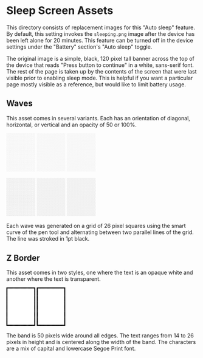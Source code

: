 # Sleep Screen Assets

This directory consists of replacement images for this "Auto sleep" feature.
By default, this setting invokes the `sleeping.png` image after the device has been left alone for 20 minutes.
This feature can be turned off in the device settings under the "Battery" section's "Auto sleep" toggle.

The original image is a simple, black, 120 pixel tall banner across the top of the device that reads "Press button to continue" in a white, sans-serif font.
The rest of the page is taken up by the contents of the screen that were last visible prior to enabling sleep mode.
This is helpful if you want a particular page mostly visible as a reference, but would like to limit battery usage.

## Waves

This asset comes in several variants. Each has an orientation of diagonal, horizontal, or vertical and an opacity of 50 or 100%.

<img src="https://github.com/DanielRunningen/rM2Mods/blob/main/assests/sleep/waves_diagonal_50percent.png" width="15%" /> <img src="https://github.com/DanielRunningen/rM2Mods/blob/main/assests/sleep/waves_horizontal_50percent.png" width="15%" /> <img src="https://github.com/DanielRunningen/rM2Mods/blob/main/assests/sleep/waves_vertical_50percent.png" width="15%" />

<img src="https://github.com/DanielRunningen/rM2Mods/blob/main/assests/sleep/waves_diagonal_opaque.png" width="15%" /> <img src="https://github.com/DanielRunningen/rM2Mods/blob/main/assests/sleep/waves_horizontal_opaque.png" width="15%" /> <img src="https://github.com/DanielRunningen/rM2Mods/blob/main/assests/sleep/waves_vertical_opaque.png" width="15%" />

Each wave was generated on a grid of 26 pixel squares using the smart curve of the pen tool and alternating between two parallel lines of the grid. The line was stroked in 1pt black.

## Z Border

This asset comes in two styles, one where the text is an opaque white and another where the text is transparent.

<img src="https://github.com/DanielRunningen/rM2Mods/blob/main/assests/sleep/zBorder_opaque.png" width="15%" /> <img src="https://github.com/DanielRunningen/rM2Mods/blob/main/assests/sleep/zBorder_transparent.png" width="15%" />

The band is 50 pixels wide around all edges. The text ranges from 14 to 26 pixels in height and is centered along the width of the band. The characters are a mix of capital and lowercase Segoe Print font.
